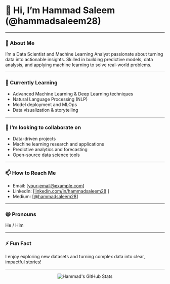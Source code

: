 # 👋 Hi, I’m Hammad Saleem (@hammadsaleem28)

---

### 👀 About Me  
I’m a Data Scientist and Machine Learning Analyst passionate about turning data into actionable insights. Skilled in building predictive models, data analysis, and applying machine learning to solve real-world problems.

---

### 🌱 Currently Learning  
- Advanced Machine Learning & Deep Learning techniques  
- Natural Language Processing (NLP)  
- Model deployment and MLOps  
- Data visualization & storytelling  

---

### 💞️ I’m looking to collaborate on  
- Data-driven projects  
- Machine learning research and applications  
- Predictive analytics and forecasting  
- Open-source data science tools

---

### 📫 How to Reach Me  
- Email: [your-email@example.com]  
- LinkedIn: [[linkedin.com/in/hammadsaleem28](https://linkedin.com/in/hammadsaleem28)  ]
- Medium: [[@hammadsaleem28](https://twitter.com/hammadsaleem28)]

---

### 😄 Pronouns  
He / Him

---

### ⚡ Fun Fact  
I enjoy exploring new datasets and turning complex data into clear, impactful stories!

---

<p align="center">
  <img src="https://github-readme-stats.vercel.app/api?username=hammadsaleem28&show_icons=true&theme=dark" alt="Hammad's GitHub Stats" />
</p>
